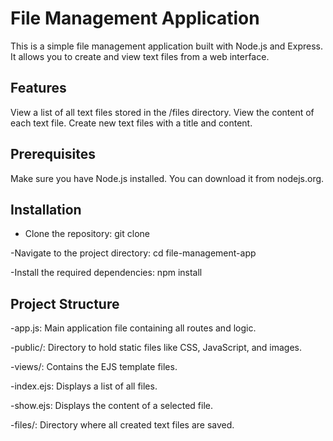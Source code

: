 # File Management Application
This is a simple file management application built with Node.js and Express. It allows you to create and view text files from a web interface.

## Features
View a list of all text files stored in the /files directory.
View the content of each text file.
Create new text files with a title and content.

## Prerequisites
Make sure you have Node.js installed. You can download it from nodejs.org.

## Installation
- Clone the repository:
git clone <repository-url>

-Navigate to the project directory:
cd file-management-app

-Install the required dependencies:
npm install

## Project Structure
-app.js: Main application file containing all routes and logic.

-public/: Directory to hold static files like CSS, JavaScript, and images.

-views/: Contains the EJS template files.

-index.ejs: Displays a list of all files.

-show.ejs: Displays the content of a selected file.

-files/: Directory where all created text files are saved.
